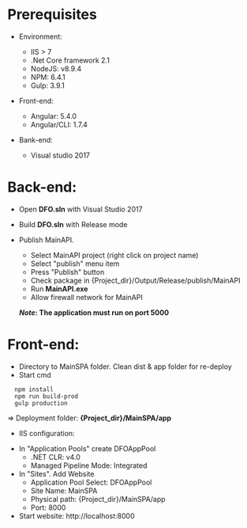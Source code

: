 # Prerequisites
 - Environment:
	+ IIS > 7
	+ .Net Core framework 2.1
	+ NodeJS: v8.9.4
	+ NPM: 6.4.1
	+ Gulp: 3.9.1
		
 - Front-end:
	+ Angular: 5.4.0
	+ Angular/CLI: 1.7.4
		
 - Bank-end:
	+ Visual studio 2017

# Back-end:
 - Open **DFO.sln** with Visual Studio 2017
 - Build **DFO.sln** with Release mode
 - Publish MainAPI.
	+ Select MainAPI project (right click on project name)
	+ Select "publish" menu item
	+ Press "Publish" button
	+ Check package in {Project_dir}/Output/Release/publish/MainAPI
	+ Run **MainAPI.exe**
	+ Allow firewall network for MainAPI
	
	**_Note_: The application must run on port 5000**
		
# Front-end:
 - Directory to MainSPA folder. Clean dist & app folder for re-deploy
 - Start cmd
 ```
   npm install
   npm run build-prod
   gulp production
 ```
  => Deployment folder: **{Project_dir}/MainSPA/app**
 - IIS configuration:
 + In "Application Pools" create DFOAppPool
 	- .NET CLR: v4.0
 	- Managed Pipeline Mode: Integrated
 + In "Sites". Add Website
 	- Application Pool Select: DFOAppPool
 	- Site Name: MainSPA
 	- Physical path: {Project_dir}/MainSPA/app
 	- Port: 8000
 + Start website: http://localhost:8000
